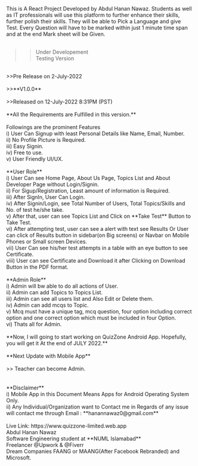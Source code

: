 This is A React Project Developed by Abdul Hanan Nawaz. Students as well as IT professionals will use this platform to further enhance their skills, further polish their skills. They will be able to Pick a Language and give Test. Every Question will have to be marked within just 1 minute time span and at the end Mark sheet will be Given.<br/>
<br/>
>> Under Developement <br/>
>> Testing Version<br/>
<br/>
>>Pre Release on 2-July-2022<br/>
<br/>
>>**V1.0.0**<br/>
<br/>
>>Released on 12-July-2022 8:31PM (PST)<br/>
<br/>
**All the Requirements are Fulfilled in this version.**<br/>
<br/>
Followings are the prominent Features<br/>
i)   User Can Signup with least Personal Details like Name, Email, Number.<br/>
ii)  No Profile Picture is Required.<br/>
iii) Easy Signin.<br/>
iv)  Free to use.<br/>
v)   User Friendly UI/UX.<br/>
<br/>
**User Role**<br/>
i)    User Can see Home Page, About Us Page, Topics List and About Developer Page without Login/Signin.<br/>
ii)   For Sigup/Registration, Least amount of information is Required.<br/>
iii)  After SignIn, User Can Login.<br/>
iv)   After Signin/Login, see Total Number of Users, Total Topics/Skills and No. of test he/she take.<br/>
v)    After that, user can see Topics List and Click on **Take Test** Button to Take Test.<br/>
vi)   After attempting test, user can see a alert with text see Results Or User can click of Results button in sidebar(on Big screens) or Navbar on Mobile Phones or         Small screen Devices.<br/>
vii)  User Can see his/her test attempts in a table with an eye button to see Certificate.<br/>
viii) User can see Certificate and Download it after Clicking on Download Button in the PDF format.<br/>
<br/>
**Admin Role**<br/>
i)   Admin will bw able to do all actions of User.<br/>
ii)  Admin can add Topics to Topics List.<br/>
iii) Admin can see all users list and Also Edit or Delete them.<br/>
iv)  Admin can add mcqs to Topic.<br/>
v)   Mcq must have a unique tag, mcq question, four option including correct option and one correct option which must be included in four Option.<br/>
vi)  Thats all for Admin.<br/>
<br/>
**Now, I will going to start working on QuizZone Android App. Hopefully, you will get it At the end of JULY 2022.**<br/>
<br/>
**Next Update with Mobile App**<br/>
<br/>
>> Teacher can become Admin.<br/>
<br/>
<br/>
**Disclaimer**<br/>
i)  Mobile App in this Document Means Apps for Android Operating System Only.<br/>
ii) Any Individual/Organization want to Contact me in Regards of any issue will contact me through Email : **hanannawaz0@gmail.com** <br/>
<br/>
Live Link: https://www.quizzone-limited.web.app
<br/>
Abdul Hanan Nawaz <br/>
Software Engineering student at **NUML Islamabad**<br/>
Freelancer @Upwork & @Fiverr<br/>
Dream Companies FAANG or MAANG(After Facebook Rebranded) and Microsoft.<br/>

